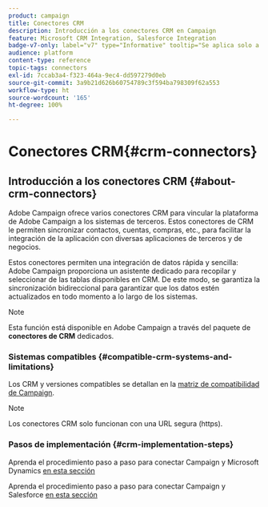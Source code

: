 ```yaml
---
product: campaign
title: Conectores CRM
description: Introducción a los conectores CRM en Campaign
feature: Microsoft CRM Integration, Salesforce Integration
badge-v7-only: label="v7" type="Informative" tooltip="Se aplica solo a Campaign Classic v7"
audience: platform
content-type: reference
topic-tags: connectors
exl-id: 7ccab3a4-f323-464a-9ec4-dd597279d0eb
source-git-commit: 3a9b21d626b60754789c3f594ba798309f62a553
workflow-type: ht
source-wordcount: '165'
ht-degree: 100%

---
```


# Conectores CRM{#crm-connectors}



## Introducción a los conectores CRM {#about-crm-connectors}

Adobe Campaign ofrece varios conectores CRM para vincular la plataforma de Adobe Campaign a los sistemas de terceros. Estos conectores de CRM le permiten sincronizar contactos, cuentas, compras, etc., para facilitar la integración de la aplicación con diversas aplicaciones de terceros y de negocios.

Estos conectores permiten una integración de datos rápida y sencilla: Adobe Campaign proporciona un asistente dedicado para recopilar y seleccionar de las tablas disponibles en CRM. De este modo, se garantiza la sincronización bidireccional para garantizar que los datos estén actualizados en todo momento a lo largo de los sistemas.

>[!NOTE]
>
>Esta función está disponible en Adobe Campaign a través del paquete de **conectores de CRM** dedicados.


### Sistemas compatibles {#compatible-crm-systems-and-limitations}

Los CRM y versiones compatibles se detallan en la [matriz de compatibilidad de Campaign](../../rn/using/compatibility-matrix.md).

>[!NOTE]
>
>Los conectores CRM solo funcionan con una URL segura (https).

### Pasos de implementación {#crm-implementation-steps}

Aprenda el procedimiento paso a paso para conectar Campaign y Microsoft Dynamics [en esta sección](../../platform/using/crm-ms-dynamics.md)


Aprenda el procedimiento paso a paso para conectar Campaign y Salesforce [en esta sección](../../platform/using/crm-sfdc.md)
